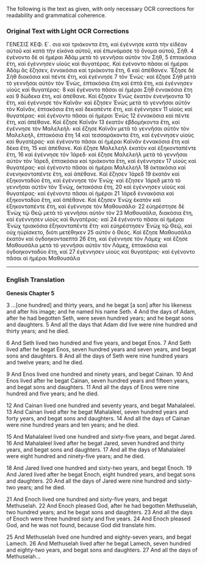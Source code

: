 The following is the text as given, with only necessary OCR corrections for readability and grammatical coherence.

### Original Text with Light OCR Corrections

ΓΕΝΕΣΙΣ ΚΕΦ. Ε´.
σια καὶ τριάκοντα ἔτη, καὶ ἐγέννησε κατὰ τὴν εἰδέαν αὐτοῦ καὶ
κατὰ τὴν εἰκόνα αὐτοῦ, καὶ ἐπωνόμασε τὸ ὄνομα αὐτοῦ, Σήθ.
4 ἐγένοντο δὲ αἱ ἡμέραι Ἀδὰμ μετὰ τὸ γεννῆσαι αὐτὸν τὸν Σήθ,
5 ἑπτακόσια ἔτη, καὶ ἐγέννησεν υἱοὺς καὶ θυγατέρας. Καὶ ἐγένοντο
πᾶσαι αἱ ἡμέραι Ἀδὰμ ἃς ἔζησεν, ἐννακόσια καὶ τριάκοντα ἔτη,
6 καὶ ἀπέθανεν. Ἔζησε δὲ Σὴθ διακόσια καὶ πέντε ἔτη, καὶ ἐγέννησε
7 τὸν Ἑνώς· καὶ ἔζησε Σὴθ μετὰ τὸ γεννῆσαι αὐτὸν τὸν Ἑνὼς,
ἑπτακόσια ἔτη καὶ ἑπτὰ ἔτη, καὶ ἐγέννησεν υἱοὺς καὶ θυγατέρας·
8 καὶ ἐγένοντο πᾶσαι αἱ ἡμέραι Σὴθ ἐννακόσια ἔτη καὶ
9 δώδεκα ἔτη, καὶ ἀπέθανε. Καὶ ἔζησεν Ἑνὼς ἑκατὸν ἐνενήκοντα
10 ἔτη, καὶ ἐγέννησε τὸν Καϊνᾶν· καὶ ἔζησεν Ἑνὼς μετὰ τὸ γεννῆσαι
αὐτὸν τὸν Καϊνᾶν, ἑπτακόσια ἔτη καὶ δεκαπέντε ἔτη, καὶ ἐγέννησεν
11 υἱοὺς καὶ θυγατέρας· καὶ ἐγένοντο πᾶσαι αἱ ἡμέραι Ἑνὼς
12 ἐννακόσια καὶ πέντε ἔτη, καὶ ἀπέθανε. Καὶ ἔζησε Καϊνᾶν
13 ἑκατὸν ἑβδομήκοντα ἔτη, καὶ ἐγέννησε τὸν Μαλελεήλ· καὶ ἔζησε
Καϊνᾶν μετὰ τὸ γεννῆσαι αὐτὸν τὸν Μαλελεήλ, ἑπτακόσια ἔτη
14 καὶ τεσσαράκοντα ἔτη, καὶ ἐγέννησεν υἱοὺς καὶ θυγατέρας· καὶ ἐγένοντο
πᾶσαι αἱ ἡμέραι Καϊνᾶν ἐννακόσια ἔτη καὶ δέκα ἔτη,
15 καὶ ἀπέθανε. Καὶ ἔζησε Μαλελεὴλ ἑκατὸν καὶ ἑξηκονταπέντε ἔτη,
16 καὶ ἐγέννησε τὸν Ἰάρεδ· καὶ ἔζησε Μαλελεὴλ μετὰ τὸ γεννῆσαι
αὐτὸν τὸν Ἰάρεδ, ἑπτακόσια καὶ τριάκοντα ἔτη, καὶ ἐγέννησεν
17 υἱοὺς καὶ θυγατέρας· καὶ ἐγένοντο πᾶσαι αἱ ἡμέραι Μαλελεὴλ
18 ὀκτακόσια καὶ ἐνενηκονταπέντε ἔτη, καὶ ἀπέθανε. Καὶ ἔζησεν Ἰάρεδ
19 ἑκατὸν καὶ ἑξηκονταδύο ἔτη, καὶ ἐγέννησε τὸν Ἑνώχ· καὶ ἔζησεν
Ἰάρεδ μετὰ τὸ γεννῆσαι αὐτὸν τὸν Ἑνὼχ, ὀκτακόσια ἔτη,
20 καὶ ἐγέννησεν υἱοὺς καὶ θυγατέρας· καὶ ἐγένοντο πᾶσαι αἱ ἡμέραι
21 Ἰάρεδ ἐννακόσια καὶ ἑξηκονταδύο ἔτη, καὶ ἀπέθανε. Καὶ ἔζησεν
Ἑνὼχ ἑκατὸν καὶ ἑξηκονταπέντε ἔτη, καὶ ἐγέννησε τὸν Μαθουσάλα·
22 εὐηρέστησε δὲ Ἑνὼχ τῷ Θεῷ μετὰ τὸ γεννῆσαι αὐτὸν τὸν
23 Μαθουσάλα, διακόσια ἔτη, καὶ ἐγέννησεν υἱοὺς καὶ θυγατέρας· καὶ
24 ἐγένοντο πᾶσαι αἱ ἡμέραι Ἑνὼχ τριακόσια ἑξηκονταπέντε ἔτη· καὶ
εὐηρέστησεν Ἑνὼχ τῷ Θεῷ, καὶ οὐχ ηὑρίσκετο, διότι μετέθηκεν
25 αὐτὸν ὁ Θεός. Καὶ ἔζησε Μαθουσάλα ἑκατὸν καὶ ὀγδοηκονταεπτά
26 ἔτη, καὶ ἐγέννησε τὸν Λάμεχ· καὶ ἔζησε Μαθουσάλα μετὰ τὸ
γεννῆσαι αὐτὸν τὸν Λάμεχ, ἑπτακόσια καὶ ὀγδοηκονταδύο ἔτη, καὶ
27 ἐγέννησεν υἱοὺς καὶ θυγατέρας· καὶ ἐγένοντο πᾶσαι αἱ ἡμέραι Μαθουσάλα

---

### English Translation

**Genesis Chapter 5**

<span id="v3">3</span> ...[one hundred] and thirty years, and he begat [a son] after his likeness and after his image; and he named his name Seth.
<span id="v4">4</span> And the days of Adam, after he had begotten Seth, were seven hundred years; and he begat sons and daughters.
<span id="v5">5</span> And all the days that Adam did live were nine hundred and thirty years; and he died.

<span id="v6">6</span> And Seth lived two hundred and five years, and begat Enos.
<span id="v7">7</span> And Seth lived after he begat Enos, seven hundred years and seven years, and begat sons and daughters.
<span id="v8">8</span> And all the days of Seth were nine hundred years and twelve years; and he died.

<span id="v9">9</span> And Enos lived one hundred and ninety years, and begat Cainan.
<span id="v10">10</span> And Enos lived after he begat Cainan, seven hundred years and fifteen years, and begat sons and daughters.
<span id="v11">11</span> And all the days of Enos were nine hundred and five years; and he died.

<span id="v12">12</span> And Cainan lived one hundred and seventy years, and begat Mahalaleel.
<span id="v13">13</span> And Cainan lived after he begat Mahalaleel, seven hundred years and forty years, and begat sons and daughters.
<span id="v14">14</span> And all the days of Cainan were nine hundred years and ten years; and he died.

<span id="v15">15</span> And Mahalaleel lived one hundred and sixty-five years, and begat Jared.
<span id="v16">16</span> And Mahalaleel lived after he begat Jared, seven hundred and thirty years, and begat sons and daughters.
<span id="v17">17</span> And all the days of Mahalaleel were eight hundred and ninety-five years; and he died.

<span id="v18">18</span> And Jared lived one hundred and sixty-two years, and begat Enoch.
<span id="v19">19</span> And Jared lived after he begat Enoch, eight hundred years, and begat sons and daughters.
<span id="v20">20</span> And all the days of Jared were nine hundred and sixty-two years; and he died.

<span id="v21">21</span> And Enoch lived one hundred and sixty-five years, and begat Methuselah.
<span id="v22">22</span> And Enoch pleased God, after he had begotten Methuselah, two hundred years; and he begat sons and daughters.
<span id="v23">23</span> And all the days of Enoch were three hundred sixty and five years.
<span id="v24">24</span> And Enoch pleased God, and he was not found, because God did translate him.

<span id="v25">25</span> And Methuselah lived one hundred and eighty-seven years, and begat Lamech.
<span id="v26">26</span> And Methuselah lived after he begat Lamech, seven hundred and eighty-two years, and begat sons and daughters.
<span id="v27">27</span> And all the days of Methuselah...